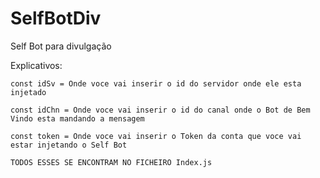 # SelfBotDiv
Self Bot para divulgação


Explicativos:

    const idSv = Onde voce vai inserir o id do servidor onde ele esta injetado
    
    const idChn = Onde voce vai inserir o id do canal onde o Bot de Bem Vindo esta mandando a mensagem
    
    const token = Onde voce vai inserir o Token da conta que voce vai estar injetando o Self Bot
    
    TODOS ESSES SE ENCONTRAM NO FICHEIRO Index.js
